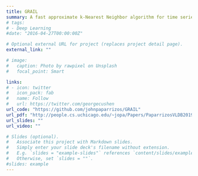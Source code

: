 ```yaml
---
title: GRAIL
summary: A fast approximate k-Nearest Neighbor algorithm for time series based on representation learning. I implemented this in Python as a standalone package under the supervision of Dr. John Paparrizos.
# tags:
# - Deep Learning
#date: "2016-04-27T00:00:00Z"

# Optional external URL for project (replaces project detail page).
external_link: ""

# image:
#   caption: Photo by rawpixel on Unsplash
#   focal_point: Smart

links:
# - icon: twitter
#   icon_pack: fab
#   name: Follow
#   url: https://twitter.com/georgecushen
url_code: "https://github.com/johnpaparrizos/GRAIL"
url_pdf: "http://people.cs.uchicago.edu/~jopa/Papers/PaparrizosVLDB2019.pdf"
url_slides: ""
url_video: ""

# Slides (optional).
#   Associate this project with Markdown slides.
#   Simply enter your slide deck's filename without extension.
#   E.g. `slides = "example-slides"` references `content/slides/example-slides.md`.
#   Otherwise, set `slides = ""`.
#slides: example
---
```

